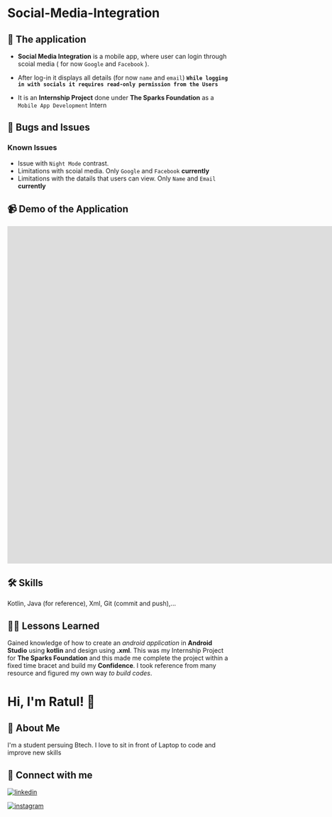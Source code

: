 
# Social-Media-Integration 


## 📲 The application
- ****Social Media Integration**** is a mobile app, where user can login through scoial media ( for now `Google` and `Facebook` ).  
- After log-in it displays all details (for now `name` and `email`)
**`While logging in with socials it requires read-only permission from the Users`**

- It is an **Internship Project** done under ****The Sparks Foundation**** as a `Mobile App Development` Intern

## 🐞 Bugs and Issues 
### Known Issues
- Issue with `Night Mode` contrast.
- Limitations with scoial media. Only `Google` and `Facebook` **currently**
- Limitations with the datails that users can view. Only `Name` and `Email` **currently**

## 📹 Demo of the Application

<p align="center">
<iframe width="1904" height="760" src="https://www.youtube.com/embed/GMVW-ujXed4" title="Task - 5 | Social Media Integration || The Sparks Foundation - GRIP`Sept22 | Internship Project" frameborder="0" allow="accelerometer; autoplay; clipboard-write; encrypted-media; gyroscope; picture-in-picture" allowfullscreen></iframe>
</p>

## 🛠 Skills
Kotlin, Java (for reference), Xml, Git (commit and push),...


## 🧑‍🏫 Lessons Learned

Gained knowledge of how to create an *android application* in **Android Studio** 
using **kotlin** and design using **.xml**. This was my Internship Project for 
**The Sparks Foundation** and this made me complete the project within a fixed
 time bracet and build my **Confidence**. I took reference from many resource 
 and figured my own way *to build codes*.

# Hi, I'm Ratul! 👋 


## 🚀 About Me

I'm a student persuing Btech. I love to sit in front of Laptop to code and improve new skills


## 🔗 Connect with me

[![linkedin](https://img.shields.io/badge/linkedin-0A66C2?style=for-the-badge&logo=linkedin&logoColor=white)](https://www.linkedin.com/in/royal-programmer/)

[![instagram](https://img.shields.io/badge/Instagram-E4405F?style=for-the-badge&logo=instagram&logoColor=white)](https://www.instagram.com/_royalprogrammer.dev/)

